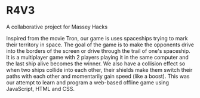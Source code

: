 # R4V3
A collaborative project for Massey Hacks

Inspired from the movie Tron, our game is uses spaceships trying to mark their territory in space. The goal of the game is to make the opponents drive into the borders of the screen or drive through the trail of one's spaceship. It is a multiplayer game with 2 players playing it in the same computer and the last ship alive becomes the winner. We also have a collision effect so when two ships collide into each other, their shields make them switch their paths with each other and momentarily gain speed (like a boost). This was our attempt to learn and program a web-based offline game using JavaScript, HTML and CSS.

